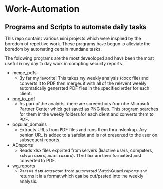 # Work-Automation

## Programs and Scripts to automate daily tasks

This repo contains various mini projects which were inspired by the boredom of repetitive work. These programs have begun to alleviate the boredom by automating certain mundane tasks.

The following programs are the most deveoloped and have been the most useful in my day to day work in compiling security reports.

- merge_pdfs
    - By far my favorite! This takes my weekly analysis (docx file) and converts it to PDF then merges it with all of the relevent weekly automatically generated PDF files in the specified order for each client.
- [png_to_pdf](https://github.com/The-Violinist/Work-Automation/tree/main/png_to_pdf)
    - As part of the analysis, there are screenshots from the Microsoft Partner Center which get saved as PNG files. This program searches for them in the weekly folders for each client and converts them to PDF.
- popular_domains
    - Extracts URLs from PDF files and runs them thru nslookup. Any benign URL is added to a safelist and is not presented to the user on subsequent reports.
- ADreports
    - Reads xlsx files exported from servers (Inactive users, computers, sslvpn users, admin users). The files are then formatted and converted to PDF.
- wg_reports
    - Parses data extracted from automated WatchGuard reports and returns it in a format which can be cut/pasted into the weekly analysis.